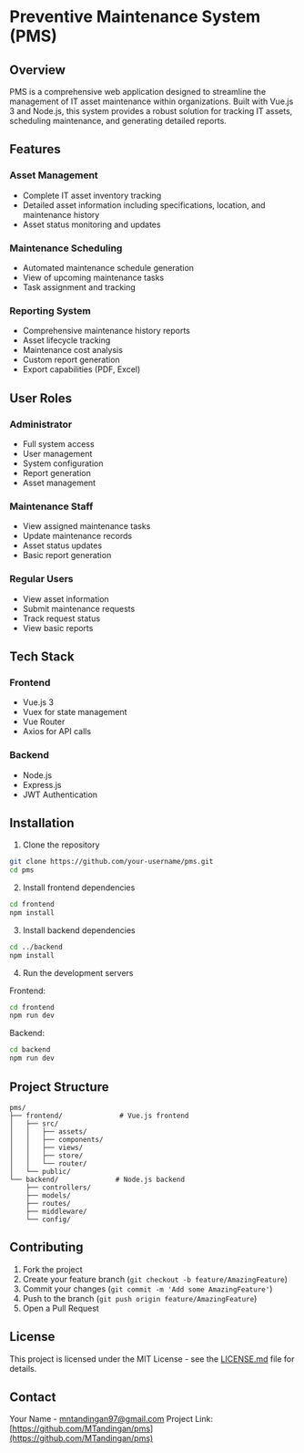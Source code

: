 # Preventive Maintenance System (PMS)

## Overview
PMS is a comprehensive web application designed to streamline the management of IT asset maintenance within organizations. Built with Vue.js 3 and Node.js, this system provides a robust solution for tracking IT assets, scheduling maintenance, and generating detailed reports.

## Features

### Asset Management
- Complete IT asset inventory tracking
- Detailed asset information including specifications, location, and maintenance history
- Asset status monitoring and updates

### Maintenance Scheduling
- Automated maintenance schedule generation
- View of upcoming maintenance tasks
- Task assignment and tracking

### Reporting System
- Comprehensive maintenance history reports
- Asset lifecycle tracking
- Maintenance cost analysis
- Custom report generation
- Export capabilities (PDF, Excel)

## User Roles

### Administrator
- Full system access
- User management
- System configuration
- Report generation
- Asset management

### Maintenance Staff
- View assigned maintenance tasks
- Update maintenance records
- Asset status updates
- Basic report generation

### Regular Users
- View asset information
- Submit maintenance requests
- Track request status
- View basic reports

## Tech Stack

### Frontend
- Vue.js 3
- Vuex for state management
- Vue Router
- Axios for API calls

### Backend
- Node.js
- Express.js
- JWT Authentication

## Installation

1. Clone the repository
```bash
git clone https://github.com/your-username/pms.git
cd pms
```

2. Install frontend dependencies
```bash
cd frontend
npm install
```

3. Install backend dependencies
```bash
cd ../backend
npm install
```

4. Run the development servers

Frontend:
```bash
cd frontend
npm run dev
```

Backend:
```bash
cd backend
npm run dev
```

## Project Structure
```
pms/
├── frontend/              # Vue.js frontend
│   ├── src/
│   │   ├── assets/
│   │   ├── components/
│   │   ├── views/
│   │   ├── store/
│   │   └── router/
│   └── public/
└── backend/              # Node.js backend
    ├── controllers/
    ├── models/
    ├── routes/
    ├── middleware/
    └── config/
```

## Contributing
1. Fork the project
2. Create your feature branch (`git checkout -b feature/AmazingFeature`)
3. Commit your changes (`git commit -m 'Add some AmazingFeature'`)
4. Push to the branch (`git push origin feature/AmazingFeature`)
5. Open a Pull Request

## License
This project is licensed under the MIT License - see the [LICENSE.md](LICENSE.md) file for details.

## Contact
Your Name - mntandingan97@gmail.com
Project Link: [https://github.com/MTandingan/pms](https://github.com/MTandingan/pms)
